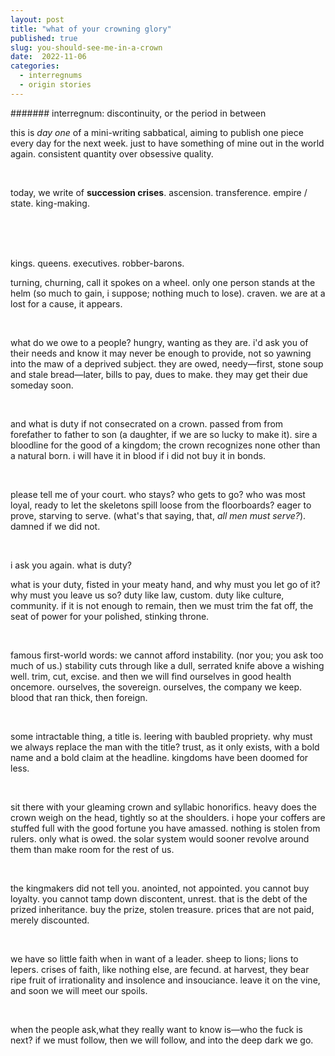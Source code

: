 ```yaml
---
layout: post
title: "what of your crowning glory"
published: true
slug: you-should-see-me-in-a-crown
date:  2022-11-06
categories:
  - interregnums
  - origin stories
---
```


####### interregnum: discontinuity, or the period in between

this is *day one* of a mini-writing sabbatical, aiming to publish one piece every day for the next week. just to have something of mine out in the world again. consistent quantity over obsessive quality. 

<br /> 

today, we write of **succession crises**.
ascension. transference. empire / state. king-making. 

<!--more-->

<br />
<br />
<br />

kings. queens. executives. robber-barons. 

turning, churning, call it spokes on  a wheel. only one person stands at the helm (so much to gain, i suppose; nothing much to lose). craven. we are at a lost for a cause, it appears. 


<br />

what do we owe to a people? hungry, wanting as they are. i'd ask you of their needs and know it may never be enough to provide, not so yawning into the maw of a deprived subject. they are owed, needy—first, stone soup and stale bread—later, bills to pay, dues to make. they may get their due someday soon. 

<br />

and what is duty if not consecrated on a crown. passed from from forefather to father to son (a daughter, if we are so lucky to make it). sire a bloodline for the good of a kingdom; the crown recognizes none other than a natural born. i will have it in blood if i did not buy it in bonds. 

<br />

please tell me of your court. who stays? who gets to go? who was most loyal, ready to let the skeletons spill loose from the floorboards? eager to prove, starving to serve. (what's that saying, that, *all men must serve?*). damned if we did not. 

<br />

i ask you again. what is duty? 

what is your duty, fisted in your meaty hand, and why must you let go of it? why must you leave us so? duty like law, custom. duty like culture, community. if it is not enough to remain, then we must trim the fat off, the seat of power for your polished, stinking throne. 

<br /> 

famous first-world words: we cannot afford instability. (nor you; you ask too much of us.) stability cuts through like a dull, serrated knife above a wishing well. trim, cut, excise. and then we will find ourselves in good health oncemore. ourselves, the sovereign. ourselves, the company we keep. blood that ran thick, then foreign. 

<br /> 

some intractable thing, a title is. leering with baubled propriety. why must we always replace the man with the title? trust, as it only exists, with a bold name and a bold claim at the headline. kingdoms have been doomed for less. 

<br /> 

sit there with your gleaming crown and syllabic honorifics. heavy does the crown weigh on the head, tightly so at the shoulders. i hope your coffers are stuffed full with the good fortune you have amassed. nothing is stolen from rulers. only what is owed. the solar system would sooner revolve around them than make room for the rest of us. 

<br /> 

the kingmakers did not tell you. anointed, not appointed. you cannot buy loyalty. you cannot tamp down discontent, unrest. that is the debt of the prized inheritance. buy the prize, stolen treasure. prices that are not paid, merely discounted.

<br /> 

we have so little faith when in want of a leader. sheep to lions; lions to lepers. crises of faith, like nothing else, are fecund. at harvest, they bear ripe fruit of irrationality and insolence and insouciance. leave it on the vine, and soon we will meet our spoils.

<br />

when the people ask,what they really want to know is—who the fuck is next? if we must follow, then we will follow, and into the deep dark we go.